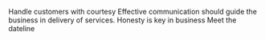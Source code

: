 Handle customers with courtesy
Effective communication should guide the business in delivery of services.
Honesty is key in business
Meet the dateline
